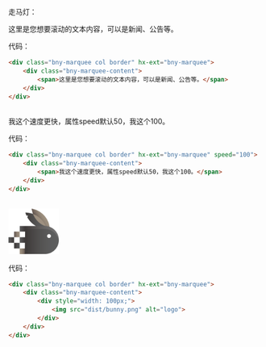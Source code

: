<p>走马灯：</p>
<div class="bny-marquee col border" hx-ext="bny-marquee">
    <div class="bny-marquee-content">
        <span>这里是您想要滚动的文本内容，可以是新闻、公告等。</span>
    </div>
</div>

代码：

```html
<div class="bny-marquee col border" hx-ext="bny-marquee">
    <div class="bny-marquee-content">
        <span>这里是您想要滚动的文本内容，可以是新闻、公告等。</span>
    </div>
</div>
```

<br>
<div class="bny-marquee col border" hx-ext="bny-marquee" speed="100">
    <div class="bny-marquee-content">
        <span>我这个速度更快，属性speed默认50，我这个100。</span>
    </div>
</div>

代码：

```html
<div class="bny-marquee col border" hx-ext="bny-marquee" speed="100">
    <div class="bny-marquee-content">
        <span>我这个速度更快，属性speed默认50，我这个100。</span>
    </div>
</div>
```

<br>
<div class="bny-marquee col border" hx-ext="bny-marquee">
    <div class="bny-marquee-content">
        <div style="width: 100px;">
            <img src="dist/bunny.png" alt="logo">
        </div>
    </div>
</div>

代码：

```html
<div class="bny-marquee col border" hx-ext="bny-marquee">
    <div class="bny-marquee-content">
        <div style="width: 100px;">
            <img src="dist/bunny.png" alt="logo">
        </div>
    </div>
</div>
```